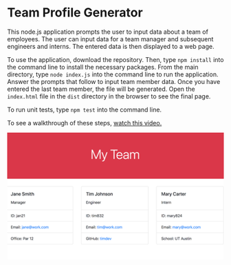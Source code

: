 # Team Profile Generator

This node.js application prompts the user to input data about a team of employees. The user can input data for a team manager and subsequent engineers and interns. The entered data is then displayed to a web page.

To use the application, download the repository. Then, type ```npm install``` into the command line to install the necessary packages. From the main directory, type ```node index.js``` into the command line to run the application. Answer the prompts that follow to input team member data. Once you have entered the last team member, the file will be generated. Open the ```index.html``` file in the ```dist``` directory in the browser to see the final page.

To run unit tests, type ```npm test``` into the command line.

To see a walkthrough of these steps, [watch this video.](https://drive.google.com/file/d/1KEPjuUXkOfoV2VEYhW_OHz8676i3xWqw/view)

![Screenshot of the generated Team Profile](./TeamProfileGeneratorScreenshot.png)